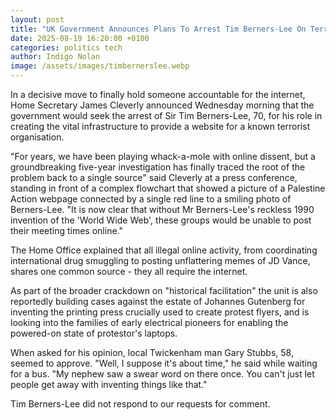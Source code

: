 ```yaml
---
layout: post
title: "UK Government Announces Plans To Arrest Tim Berners-Lee On Terrorism Charge"
date: 2025-08-19 16:20:00 +0100
categories: politics tech
author: Indigo Nolan
image: /assets/images/timbernerslee.webp
---
```


In a decisive move to finally hold someone accountable for the internet, Home Secretary James Cleverly announced Wednesday morning that the government would seek the arrest of Sir Tim Berners-Lee, 70, for his role in creating the vital infrastructure to provide a website for a known terrorist organisation.

"For years, we have been playing whack-a-mole with online dissent, but a groundbreaking five-year investigation has finally traced the root of the problem back to a single source" said Cleverly at a press conference, standing in front of a complex flowchart that showed a picture of a Palestine Action webpage connected by a single red line to a smiling photo of Berners-Lee. "It is now clear that without Mr Berners-Lee's reckless 1990 invention of the 'World Wide Web', these groups would be unable to post their meeting times online."

The Home Office explained that all illegal online activity, from coordinating international drug smuggling to posting unflattering memes of JD Vance, shares one common source - they all require the internet.

As part of the broader crackdown on "historical facilitation" the unit is also reportedly building cases against the estate of Johannes Gutenberg for inventing the printing press crucially used to create protest flyers, and is looking into the families of early electrical pioneers for enabling the powered-on state of protestor's laptops.

When asked for his opinion, local Twickenham man Gary Stubbs, 58, seemed to approve. "Well, I suppose it's about time," he said while waiting for a bus. "My nephew saw a swear word on there once. You can't just let people get away with inventing things like that."

Tim Berners-Lee did not respond to our requests for comment.
